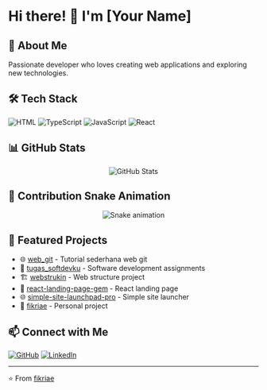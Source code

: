 # Hi there! 👋 I'm [Your Name]

## 🚀 About Me
Passionate developer who loves creating web applications and exploring new technologies.

## 🛠️ Tech Stack
![HTML](https://img.shields.io/badge/-HTML-E34F26?style=flat-square&logo=html5&logoColor=white)
![TypeScript](https://img.shields.io/badge/-TypeScript-3178C6?style=flat-square&logo=typescript&logoColor=white)
![JavaScript](https://img.shields.io/badge/-JavaScript-F7DF1E?style=flat-square&logo=javascript&logoColor=black)
![React](https://img.shields.io/badge/-React-61DAFB?style=flat-square&logo=react&logoColor=black)

## 📊 GitHub Stats

<div align="center">
  
![GitHub Stats](https://github-readme-stats.vercel.app/api?username=fikriae&show_icons=true&theme=dark&hide_border=true)

</div>

## 🐍 Contribution Snake Animation

<div align="center">

![Snake animation](https://raw.githubusercontent.com/fikriae/fikriae/output/github-contribution-grid-snake-dark.svg)

</div>

## 📂 Featured Projects
- 🌐 [web_git](https://github.com/fikriae/web_git) - Tutorial sederhana web git
- 💼 [tugas_softdevku](https://github.com/fikriae/tugas_softdevku) - Software development assignments
- 🏗️ [webstrukin](https://github.com/fikriae/webstrukin) - Web structure project
- 🚀 [react-landing-page-gem](https://github.com/fikriae/react-landing-page-gem) - React landing page
- 🌐 [simple-site-launchpad-pro](https://github.com/fikriae/simple-site-launchpad-pro) - Simple site launcher
- 📝 [fikriae](https://github.com/fikriae/fikriae) - Personal project

## 📫 Connect with Me
[![GitHub](https://img.shields.io/badge/-GitHub-181717?style=flat-square&logo=github)](https://github.com/fikriae)
[![LinkedIn](https://img.shields.io/badge/-LinkedIn-0A66C2?style=flat-square&logo=linkedin)](https://linkedin.com/in/fikriae)

---

⭐️ From [fikriae](https://github.com/fikriae)
